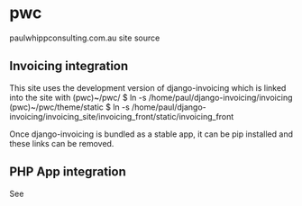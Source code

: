 pwc
===

paulwhippconsulting.com.au site source

## Invoicing integration

This site uses the development version of django-invoicing which is linked into the site with
(pwc)~/pwc/ $ ln -s /home/paul/django-invoicing/invoicing
(pwc)~/pwc/theme/static $ ln -s /home/paul/django-invoicing/invoicing_site/invoicing_front/static/invoicing_front

Once django-invoicing is bundled as a stable app, it can be pip installed and these links can be removed.

## PHP App integration

See
